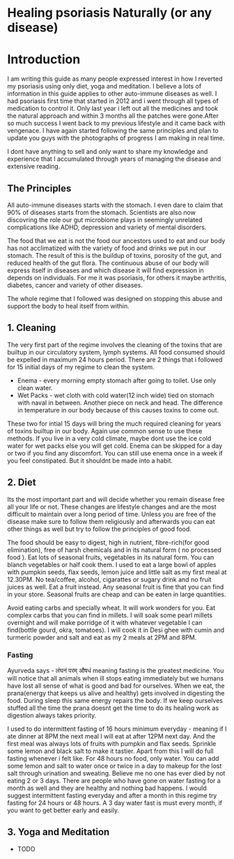 # Healing psoriasis Naturally (or any disease)

# Introduction
I am writing this guide as many people expressed interest in how I reverted my psoriasis using only diet, yoga and meditation. I believe a lots of information in this guide applies to other auto-immune diseases as well.
I had psoriasis first time that started in 2012 and i went through all types of medication to control it. Only last year i left out all the medicines and took the natural approach and within 3 months all the patches were gone.After so much success I went back to my previous lifestyle and it came back with vengenace. I have again started following the same principles and plan to update you guys with the photographs of progress I am making in real time.

I dont have anything to sell and only want to share my knowledge and experience that I accumulated through years of managing the disease and extensive reading.

## The Principles
All auto-immune diseases starts with the stomach. I even dare to claim that 90% of diseases starts from the stomach. Scientists are also now discovring the role our gut microbiome plays in seemingly unrelated complications like ADHD, depression and variety of mental disorders.

The food that we eat is not the food our ancestors used to eat and our body has not acclimatized with the variety of food and drinks we put in our stomach. The result of this is the buildup of toxins, porosity of the gut, and reduced health of the gut flora. The continuous abuse of our body will express itself in diseases and which disease it will find expression in depends on individuals. For me it was psoriasis, for others it maybe arthritis, diabetes, cancer and variety of other diseases.

The whole regime that I followed was designed on stopping this abuse and support the body to heal itself from within.

## 1. Cleaning
The very first part of the regime involves the cleaning of the toxins that are builtup in our circulatory system, lymph systems. All food consumed should be expelled in maximum 24 hours period. There are 2 things that i followed for 15 initial days of my regime to clean the system.
* Enema - every morning empty stomach after going to toilet. Use only clean water.
* Wet Packs - wet cloth with cold water(12 inch wide) tied on stomach with naval in between. Another piece on neck and head. The difference in temperature in our body because of this causes toxins to come out.

These two for intial 15 days will bring the much required cleaning for years of toxins builtup in our body. Again use common sense to use these methods. If you live in a very cold climate, maybe dont use the ice cold water for wet packs else you will get cold. Enema can be skipped for a day or two if you find any discomfort. You can still use enema once in a week if you feel constipated. But it shouldnt be made into a habit. 

## 2. Diet
Its the most important part and will decide whether you remain disease free all your life or not. These changes are lifestyle changes and are the most difficult to maintain over a long period of time. Unless you are free of the disease make sure to follow them religiously and afterwards you can eat other things as well but try to follow the principles of good food.

The food should be easy to digest, high in nutrient, fibre-rich(for good elimination), free of harsh chemicals and in its natural form ( no processed food ). Eat lots of seasonal fruits, vegetables in its natural form. You can blanch vegetables or half cook them. I used to eat a large bowl of apples with pumpkin seeds, flax seeds, lemon juice and little salt as my first meal at 12.30PM. No tea/coffee, alcohol, cigarattes or sugary drink and no fruit juices as well. Eat a fruit instead. Any seasonal fruit is fine that you can find in your store. Seasonal fruits are cheap and can be eaten in large quantities. 

Avoid eating carbs and specially wheat. It will work wonders for you. Eat complex carbs that you can find in millets. I will soak some pearl millets overnight and will make porridge of it with whatever vegetable I can find(bottle gourd, okra, tomatoes). I will cook it in Desi ghee with cumin and turmeric powder and salt and eat as my 2 meals at 2PM and 8PM.

### Fasting
Ayurveda says - लंघनं परम् औषधं meaning fasting is the greatest medicine. You will notice that all animals when ill stops eating immediately but we humans have lost all sense of what is good and bad for ourselves. When we eat, the prana(energy that keeps us alive and healthy) gets involved in digesting the food. During sleep this same energy repairs the body. If we keep ourselves stuffed all the time the prana doesnt get the time to do its healing work as digestion always takes priority.

I used to do intermittent fasting of 16 hours minimum everyday - meaning if I ate dinner at 8PM the next meal I will eat at after 12PM next day. And the first meal was always lots of fruits with pumpkin and flax seeds. Sprinkle some lemon and black salt to make it tastier. Apart from this I will do full fasting whenever i felt like. For 48 hours no food, only water. You can add some lemon and salt to water once or twice in a day to makeup for the lost salt through urination and sweating. Believe me no one has ever died by not eating 2 or 3 days. There are people who have gone on water fasting for a month as well and they are healthy and nothing bad happens. I would suggest intermittent fasting everyday and after a month in this regime try fasting for 24 hours or 48 hours. A 3 day water fast is must every month, if you want to get better early and easily.

## 3. Yoga and Meditation
 - TODO
